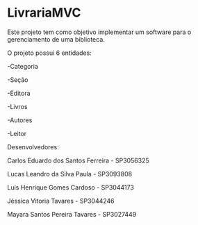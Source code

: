 # LivrariaMVC
Este projeto tem como objetivo implementar um software para o gerenciamento de uma biblioteca.

O projeto possui 6 entidades: 

-Categoria

-Seção

-Editora

-Livros

-Autores

-Leitor

Desenvolvedores:

Carlos Eduardo dos Santos Ferreira - SP3056325

Lucas Leandro da Silva Paula - SP3093808

Luis Henrique Gomes Cardoso - SP3044173

Jéssica Vitoria Tavares - SP3044246

Mayara Santos Pereira Tavares - SP3027449
